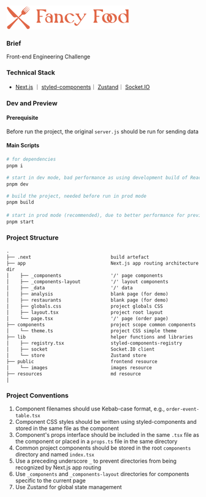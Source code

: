 <img src="resources/logo.png" width="320" />

### Brief

Front-end Engineering Challenge

### Technical Stack

- [Next.js](https://nextjs.org/) ｜ [styled-components](https://styled-components.com/)｜ [Zustand](https://zustand-demo.pmnd.rs/)｜ [Socket.IO](https://socket.io/)

### Dev and Preview

#### Prerequisite

Before run the project, the original `server.js` should be run for sending data

#### Main Scripts

```bash
# for dependencies
pnpm i
```

```bash
# start in dev mode, bad performance as using development build of React
pnpm dev
```

```bash
# build the project, needed before run in prod mode
pnpm build

# start in prod mode (recommended), due to better performance for preview
pnpm start
```

### Project Structure

```text
.
├── .next                             build artefact
├── app                               Next.js app routing architecture dir
│    ├── _components                  '/' page components
│    ├── _components-layout           '/' layout components
│    ├── _data                        '/' data
│    ├── analysis                     blank page (for demo)
│    ├── restaurants                  blank page (for demo)
│    ├── globals.css                  project globals CSS
│    ├── layout.tsx                   project root layout
│    └── page.tsx                     '/' page (order page)
├── components                        project scope common components
│    └── theme.ts                     project CSS simple theme
├── lib	                              helper functions and libraries
│    ├── registry.tsx                 styled-components-registry
│    ├── socket                       Socket.IO client
│    └── store                        Zustand store
├── public                            frontend resource
│    └── images                       images resource
├── resources                         md resource
│
```

### Project Conventions

1. Component filenames should use Kebab-case format, e.g., `order-event-table.tsx`
2. Component CSS styles should be written using styled-components and stored in the same file as the component
3. Component's props interface should be included in the same `.tsx` file as the component or placed in a `props.ts` file in the same directory
4. Common project components should be stored in the root `components` directory and named `index.tsx`
5. Use a preceding underscore `_` to prevent directories from being recognized by Next.js app routing
6. Use `_components` and `_components-layout` directories for components specific to the current page
7. Use Zustand for global state management
